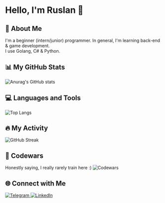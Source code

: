 # Hello, I'm Ruslan 👋

## 🚀 About Me

I'm a beginner (intern/junior) programmer. In general, I'm learning back-end & game development.<br>
I use Golang, C# & Python.

## 📊 My GitHub Stats

![Anurag's GitHub stats](https://github-readme-stats-git-masterrstaa-rickstaa.vercel.app/api?username=Gandalf-Rus&show_icons=true&theme=radical)

## 💻 Languages and Tools

![Top Langs](https://github-readme-stats-git-masterrstaa-rickstaa.vercel.app/api/top-langs/?username=Gandalf-Rus&layout=compact&theme=radical)

## 🔥 My Activity

![GitHub Streak](https://github-readme-streak-stats.herokuapp.com/?user=Gandalf-Rus)

## 🥋 Codewars
Honestly saying, I really rarely train here :)
![Codewars](https://www.codewars.com/users/__Gandalf__/badges/large)

## 🌐 Connect with Me

<a href="https://t.me/Ruslan20007">
  <img src="https://img.shields.io/badge/Telegram-2CA5E0?style=for-the-badge&logo=telegram&logoColor=white" alt="Telegram">
</a>
<a href="https://www.linkedin.com/in/ruslan-khairullin-3a47282a8/">
  <img src="https://img.shields.io/badge/LinkedIn-0077B5?style=for-the-badge&logo=linkedin&logoColor=white" alt="LinkedIn">
</a>
